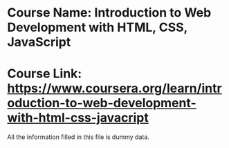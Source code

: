 # Course Name: Introduction to Web Development with HTML, CSS, JavaScript
# Course Link: https://www.coursera.org/learn/introduction-to-web-development-with-html-css-javacript
All the information filled in this file is dummy data.
